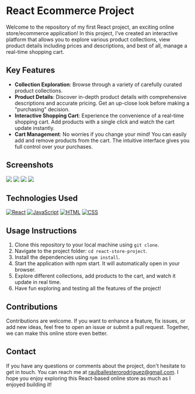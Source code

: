 # React Ecommerce Project

Welcome to the repository of my first React project, an exciting online store/ecommerce application! In this project, I've created an interactive platform that allows you to explore various product collections, view product details including prices and descriptions, and best of all, manage a real-time shopping cart.

## Key Features

- **Collection Exploration**: Browse through a variety of carefully curated product collections.
- **Product Details**: Discover in-depth product details with comprehensive descriptions and accurate pricing. Get an up-close look before making a "purchasing" decision.
- **Interactive Shopping Cart**: Experience the convenience of a real-time shopping cart. Add products with a single click and watch the cart update instantly.
- **Cart Management**: No worries if you change your mind! You can easily add and remove products from the cart. The intuitive interface gives you full control over your purchases.

## Screenshots
![](https://cdn.discordapp.com/attachments/1151495726656929823/1153968039696552006/image.png)
![](https://cdn.discordapp.com/attachments/1151495726656929823/1153968214062149722/image.png)
![](https://cdn.discordapp.com/attachments/1151495726656929823/1153968151420227615/image.png)
![](https://cdn.discordapp.com/attachments/1151495726656929823/1153967921924685944/image.png)




## Technologies Used
[![React](https://img.shields.io/badge/React-00d8ff?style=for-the-badge&logo=react&logoColor=white&labelColor=101010)]()
[![JavaScript](https://img.shields.io/badge/JavaScript-F7DF1E?style=for-the-badge&logo=javascript&logoColor=white&labelColor=101010)]()
[![HTML](https://img.shields.io/badge/HTML-dd4b25?style=for-the-badge&logo=html&logoColor=white&labelColor=101010)]()
[![CSS](https://img.shields.io/badge/Css-31a4d5?style=for-the-badge&logo=css&logoColor=white&labelColor=101010)]()

## Usage Instructions
1. Clone this repository to your local machine using `git clone`.
2. Navigate to the project folder: `cd react-store-project`.
3. Install the dependencies using `npm install`.
4. Start the application with npm start. It will automatically open in your browser.
5. Explore different collections, add products to the cart, and watch it update in real time.
6. Have fun exploring and testing all the features of the project!

## Contributions

Contributions are welcome. If you want to enhance a feature, fix issues, or add new ideas, feel free to open an issue or submit a pull request. Together, we can make this online store even better.

## Contact

If you have any questions or comments about the project, don't hesitate to get in touch. You can reach me at raulballesterorodriguez@gmail.com.
I hope you enjoy exploring this React-based online store as much as I enjoyed building it!

